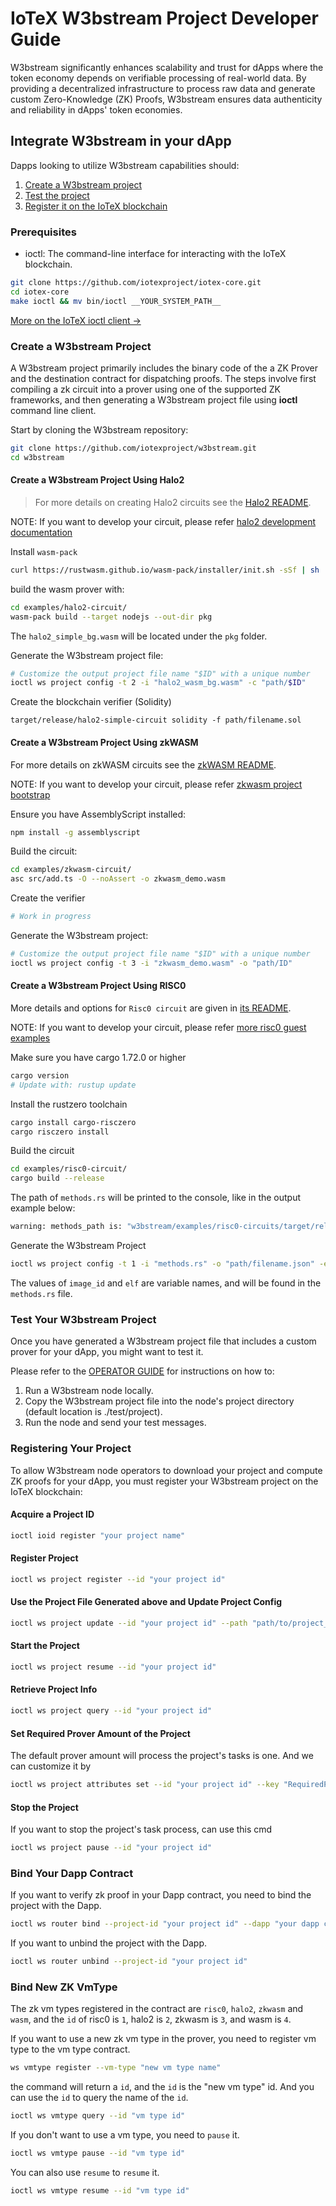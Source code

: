 # IoTeX W3bstream Project Developer Guide

W3bstream significantly enhances scalability and trust for dApps where the token economy depends on verifiable processing of real-world data. By providing a decentralized infrastructure to process raw data and generate custom Zero-Knowledge (ZK) Proofs, W3bstream ensures data authenticity and reliability in dApps' token economies.

## Integrate W3bstream in your dApp

Dapps looking to utilize W3bstream capabilities should:

1. [Create a W3bstream project](#create-a-w3bstream-project)
2. [Test the project](#test-your-w3bstream-project)
3. [Register it on the IoTeX blockchain](#registering-your-project)

### Prerequisites

- ioctl: The command-line interface for interacting with the IoTeX blockchain.

```bash
git clone https://github.com/iotexproject/iotex-core.git
cd iotex-core
make ioctl && mv bin/ioctl __YOUR_SYSTEM_PATH__
```

[More on the IoTeX ioctl client →](https://docs.iotex.io/the-iotex-stack/wallets/command-line-client)

### Create a W3bstream Project

A W3bstream project primarily includes the binary code of the a ZK Prover and the destination contract for dispatching proofs. The steps involve first compiling a zk circuit into a prover using one of the supported ZK frameworks, and then generating a W3bstream project file using **ioctl** command line client.

Start by cloning the W3bstream repository:

```bash
git clone https://github.com/iotexproject/w3bstream.git
cd w3bstream
```

#### Create a W3bstream Project Using Halo2

>For more details on creating Halo2 circuits see the [Halo2 README](./examples/halo2-circuit/README.md).

NOTE: If you want to develop your circuit, please refer [halo2 development documentation](https://zcash.github.io/halo2/user/simple-example.html)

Install `wasm-pack`

```bash
curl https://rustwasm.github.io/wasm-pack/installer/init.sh -sSf | sh
```

build the wasm prover with:

```bash
cd examples/halo2-circuit/
wasm-pack build --target nodejs --out-dir pkg
```

The `halo2_simple_bg.wasm` will be located under the `pkg` folder.

Generate the W3bstream project file:

```bash
# Customize the output project file name "$ID" with a unique number
ioctl ws project config -t 2 -i "halo2_wasm_bg.wasm" -c "path/$ID"
```

Create the blockchain verifier (Solidity)

``` shell
target/release/halo2-simple-circuit solidity -f path/filename.sol
```

#### Create a W3bstream Project Using zkWASM

For more details on zkWASM circuits see the [zkWASM README](./examples/zkwasm-circuit/README.md).

NOTE: If you want to develop your circuit, please refer [zkwasm project bootstrap](https://github.com/DelphinusLab/zkWasm?tab=readme-ov-file#project-bootstrap)

Ensure you have AssemblyScript installed:

```bash
npm install -g assemblyscript
```

Build the circuit:

```bash
cd examples/zkwasm-circuit/
asc src/add.ts -O --noAssert -o zkwasm_demo.wasm
```

Create the verifier

```bash
# Work in progress
``````

Generate the W3bstream project:

```bash
# Customize the output project file name "$ID" with a unique number
ioctl ws project config -t 3 -i "zkwasm_demo.wasm" -o "path/ID"
```

#### Create a W3bstream Project Using RISC0

More details and options for `Risc0 circuit` are given in [its README](./examples/risc0-circuit/README.md).

NOTE: If you want to develop your circuit, please refer [more risc0 guest examples](https://github.com/risc0/risc0/tree/main/examples)

Make sure you have cargo 1.72.0 or higher

   ```bash
   cargo version
   # Update with: rustup update
   ```

Install the rustzero toolchain

   ```bash
   cargo install cargo-risczero
   cargo risczero install
   ```

Build the circuit

```bash
cd examples/risc0-circuit/
cargo build --release
```

The path of `methods.rs` will be printed to the console, like in the output example below:  

```bash
warning: methods_path is: "w3bstream/examples/risc0-circuits/target/release/build/risc0-circuits-5efc4ff59af940ab/out/methods.rs"
```

Generate the W3bstream Project

```bash
ioctl ws project config -t 1 -i "methods.rs" -o "path/filename.json" -e "{\"image_id\":\"RANGE_ID\", \"elf\":\"RANGE_ELF\"}"
```

The values of `image_id` and `elf` are variable names, and will be found in the `methods.rs` file.

### Test Your W3bstream Project

Once you have generated a W3bstream project file that includes a custom prover for your dApp, you might want to test it.

Please refer to the [OPERATOR GUIDE](./OPERATOR_GUIDE.md) for instructions on how to:

1. Run a W3bstream node locally.
2. Copy the W3bstream project file into the node's project directory (default location is ./test/project).
3. Run the node and send your test messages.

### Registering Your Project

To allow W3bstream node operators to download your project and compute ZK proofs for your dApp, you must register your W3bstream project on the IoTeX blockchain:

#### Acquire a Project ID

```bash
ioctl ioid register "your project name"
```

#### Register Project

```bash
ioctl ws project register --id "your project id"
```

#### Use the Project File Generated above and Update Project Config

```bash
ioctl ws project update --id "your project id" --path "path/to/project_file"
```

#### Start the Project

```bash
ioctl ws project resume --id "your project id"
```

#### Retrieve Project Info

```bash
ioctl ws project query --id "your project id"
```

#### Set Required Prover Amount of the Project

The default prover amount will process the project's tasks is one. And we can customize it by

```bash
ioctl ws project attributes set --id "your project id" --key "RequiredProverAmount" --val "your expected amount"
```

#### Stop the Project

If you want to stop the project's task process, can use this cmd

```bash
ioctl ws project pause --id "your project id"
```

### Bind Your Dapp Contract

If you want to verify zk proof in your Dapp contract, you need to bind the project with the Dapp.

``` bash
ioctl ws router bind --project-id "your project id" --dapp "your dapp contract address"
```

If you want to unbind the project with the Dapp.

``` bash
ioctl ws router unbind --project-id "your project id"
```

### Bind New ZK VmType

The zk vm types registered in the contract are `risc0`, `halo2`, `zkwasm` and `wasm`, and the `id` of risc0 is `1`, halo2 is `2`, zkwasm is `3`, and wasm is `4`.

If you want to use a new zk vm type in the prover, you need to register vm type to the vm type contract.

``` bash
ws vmtype register --vm-type "new vm type name"
```
the command will return a `id`, and the `id` is the "new vm type" id. And you can use the `id` to query the name of the `id`.

``` bash
ioctl ws vmtype query --id "vm type id"
```

If you don't want to use a vm type, you need to `pause` it.

``` bash
ioctl ws vmtype pause --id "vm type id"
```

You can also use `resume` to `resume` it.

``` bash
ioctl ws vmtype resume --id "vm type id"
```